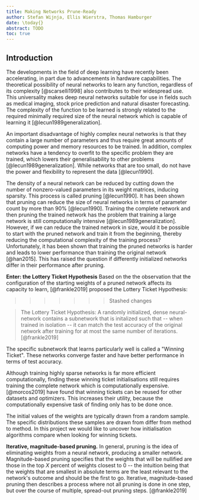 ```yaml
---
title: Making Networks Prune-Ready
author: Stefan Wijnja, Ellis Wierstra, Thomas Hamburger
date: \today{}
abstract: TODO
toc: true
---
```


## Introduction

The developments in the field of deep learning have recently been accelerating,
in part due to advancements in hardware capabilities. The theoretical
possibility of neural networks to learn any function, regardless of its
complexity [@scarselli1998] also contributes to their widespread use. This
universality makes deep neural networks suitable for use in fields such as
medical imaging, stock price prediction and natural disaster forecasting.
The complexity of the function to be learned is strongly related to the required
minimally required size of the neural network which is capable of learning it
[@lecun1989generalization].

An important disadvantage of highly complex neural networks is that they contain
a large number of parameters and thus require great amounts of computing power
and memory resources to be trained. In addition, complex networks have a
tendency to overfit to the specific problem they are trained, which lowers their
generalisability to other problems [@lecun1989generalization]. While networks
that are too small, do not have the power and flexibility to represent the data
[@lecun1990].

The density of a neural network can be reduced by cutting down the number of
nonzero-valued parameters in its weight matrices, inducing sparsity. This
process is called pruning [@lecun1990]. It has been shown that pruning can
reduce the size of neural networks in terms of parameter count by more than 90%
[@lecun1990].
Training the complete network and then pruning the trained network has the
problem that training a large network is still computationally intensive
[@lecun1989generalization].
However, if we can reduce the trained network in size, would it be possible to
start with the pruned network and train it from the beginning, thereby reducing
the computational complexity of the training process?
Unfortunately, it has been shown that training the pruned networks is harder and
leads to lower performance than training the original network [@han2015]. This
has raised the question if differently initialized networks differ in their
performance after pruning.

__Enter: the Lottery Ticket Hypothesis__ Based on the the observation that the
configuration of the starting weights of a pruned network affects its capacity
to learn, [@frankle2019] proposed the Lottery Ticket Hypothesis:
>>>>>>> Stashed changes

> The Lottery Ticket Hypothesis: A randomly initialized, dense neural-network
> contains a subnetwork that is initalized such that -- when trained in
> isolation -- it can match the test accuracy of the original network after
> training for at most the same number of iterations. [@frankle2019]

The specific subnetwork that learns particularly well is called a "Winning
Ticket". These networks converge faster and have better performance in terms of
test accuracy.

Although training highly sparse networks is far more efficient computationally,
finding these winning ticket initialisations still requires training the
complete network which is computationally expensive.
[@morcos2019] have found that winning tickets can be reused for other datasets
and optimizers. This increases their utility, because the computationally
expensive task of finding only has to be done once.

The initial values of the weights are typically drawn from a random sample. The
specific distributions these samples are drawn from differ from method to
method.
In this project we would like to uncover how initialisation algorithms compare
when looking for winning tickets.

__Iterative, magnitude-based pruning.__ In general, pruning is the idea of
eliminating weights from a neural network, producing a smaller network.
Magnitude-based pruning specifies that the weights that will be nullified are
those in the top $X$ percent of weights closest to $0$ -- the intuition being
that the weights that are smallest in absolute terms are the least relevant to
the network's outcome and should be the first to go. Iterative, magnitude-based
pruning then describes a process where not all pruning is done in one step, but
over the course of multiple, spread-out pruning steps. [@frankle2019]
